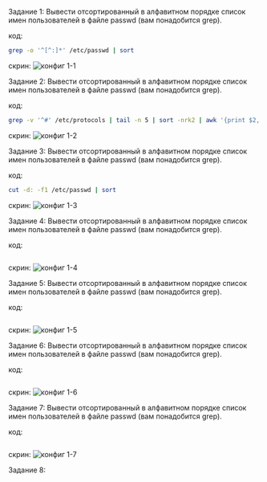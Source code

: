Задание 1: 
Вывести отсортированный в алфавитном порядке список имен пользователей в файле passwd (вам понадобится grep).

код:
```bash
grep -o '^[^:]*' /etc/passwd | sort
```
скрин:
![конфиг 1-1](https://github.com/user-attachments/assets/0c83d86b-4462-480d-9c48-354f407d571d)


Задание 2: 
Вывести отсортированный в алфавитном порядке список имен пользователей в файле passwd (вам понадобится grep).

код:
```bash
grep -v '^#' /etc/protocols | tail -n 5 | sort -nrk2 | awk '{print $2, $1}'
```
скрин:
![конфиг 1-2](https://github.com/user-attachments/assets/0e3df6df-1993-4e96-a7cf-caf387ee14e9)


Задание 3: 
Вывести отсортированный в алфавитном порядке список имен пользователей в файле passwd (вам понадобится grep).

код:
```bash
cut -d: -f1 /etc/passwd | sort
```
скрин:
![конфиг 1-3](https://github.com/user-attachments/assets/6c8dfab6-50d8-4304-b980-9d33db9666ad)


Задание 4: 
Вывести отсортированный в алфавитном порядке список имен пользователей в файле passwd (вам понадобится grep).

код:
```bash

```

скрин:
![конфиг 1-4](https://github.com/user-attachments/assets/15e2a99b-ed49-476a-8588-0a7d0c153341)


Задание 5: 
Вывести отсортированный в алфавитном порядке список имен пользователей в файле passwd (вам понадобится grep).

код:
```bash

```

скрин:
![конфиг 1-5](https://github.com/user-attachments/assets/e8eadcf8-f6b6-466f-913b-f0bfa4e5e0e5)


Задание 6: 
Вывести отсортированный в алфавитном порядке список имен пользователей в файле passwd (вам понадобится grep).

код:
```bash

```

скрин:
![конфиг 1-6](https://github.com/user-attachments/assets/1cf06131-6e93-4976-9694-28c2419d97fd)


Задание 7: 
Вывести отсортированный в алфавитном порядке список имен пользователей в файле passwd (вам понадобится grep).

код:
```bash

```

скрин:
![конфиг 1-7](https://github.com/user-attachments/assets/01971fda-0e9f-4ce6-9a2e-8c16632944c3)


Задание 8: 

